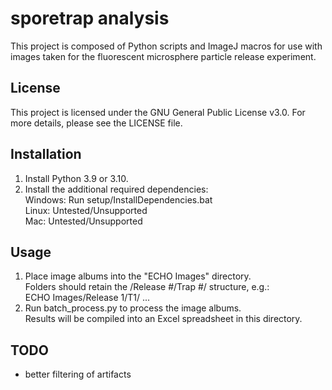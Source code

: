 # sporetrap analysis
This project is composed of Python scripts and ImageJ macros for use with\
images taken for the fluorescent microsphere particle release experiment.

## License
This project is licensed under the GNU General Public License v3.0.
For more details, please see the LICENSE file.

## Installation
1) Install Python 3.9 or 3.10.
2) Install the additional required dependencies:\
    Windows: Run setup/InstallDependencies.bat\
    Linux: Untested/Unsupported\
    Mac: Untested/Unsupported

## Usage
1) Place image albums into the "ECHO Images" directory.\
    Folders should retain the /Release #/Trap #/ structure, e.g.:\
    ECHO Images/Release 1/T1/ ...
2) Run batch_process.py to process the image albums.\
    Results will be compiled into an Excel spreadsheet in this directory.

## TODO
- better filtering of artifacts

